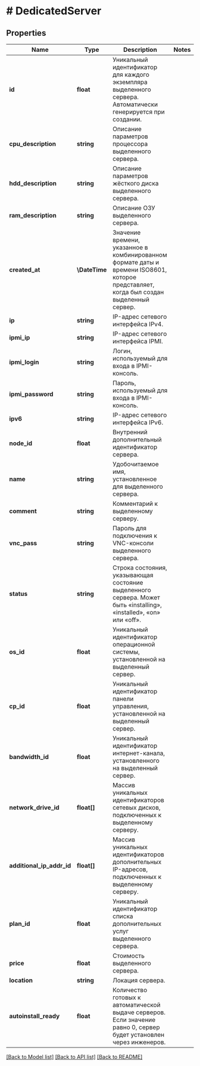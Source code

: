 # # DedicatedServer

## Properties

Name | Type | Description | Notes
------------ | ------------- | ------------- | -------------
**id** | **float** | Уникальный идентификатор для каждого экземпляра выделенного сервера. Автоматически генерируется при создании. |
**cpu_description** | **string** | Описание параметров процессора выделенного сервера. |
**hdd_description** | **string** | Описание параметров жёсткого диска выделенного сервера. |
**ram_description** | **string** | Описание ОЗУ выделенного сервера. |
**created_at** | **\DateTime** | Значение времени, указанное в комбинированном формате даты и времени ISO8601, которое представляет, когда был создан выделенный сервер. |
**ip** | **string** | IP-адрес сетевого интерфейса IPv4. |
**ipmi_ip** | **string** | IP-адрес сетевого интерфейса IPMI. |
**ipmi_login** | **string** | Логин, используемый для входа в IPMI-консоль. |
**ipmi_password** | **string** | Пароль, используемый для входа в IPMI-консоль. |
**ipv6** | **string** | IP-адрес сетевого интерфейса IPv6. |
**node_id** | **float** | Внутренний дополнительный идентификатор сервера. |
**name** | **string** | Удобочитаемое имя, установленное для выделенного сервера. |
**comment** | **string** | Комментарий к выделенному серверу. |
**vnc_pass** | **string** | Пароль для подключения к VNC-консоли выделенного сервера. |
**status** | **string** | Строка состояния, указывающая состояние выделенного сервера. Может быть «installing», «installed», «on» или «off». |
**os_id** | **float** | Уникальный идентификатор операционной системы, установленной на выделенный сервер. |
**cp_id** | **float** | Уникальный идентификатор панели управления, установленной на выделенный сервер. |
**bandwidth_id** | **float** | Уникальный идентификатор интернет-канала, установленного на выделенный сервер. |
**network_drive_id** | **float[]** | Массив уникальных идентификаторов сетевых дисков, подключенных к выделенному серверу. |
**additional_ip_addr_id** | **float[]** | Массив уникальных идентификаторов дополнительных IP-адресов, подключенных к выделенному серверу. |
**plan_id** | **float** | Уникальный идентификатор списка дополнительных услуг выделенного сервера. |
**price** | **float** | Стоимость выделенного сервера. |
**location** | **string** | Локация сервера. |
**autoinstall_ready** | **float** | Количество готовых к автоматической выдаче серверов. Если значение равно 0, сервер будет установлен через инженеров. |

[[Back to Model list]](../../README.md#models) [[Back to API list]](../../README.md#endpoints) [[Back to README]](../../README.md)
